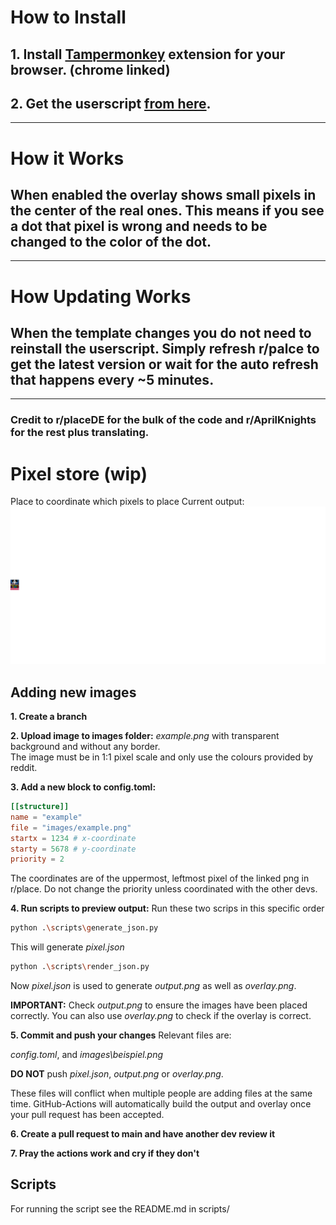 # How to Install
## 1. Install [Tampermonkey](https://chrome.google.com/webstore/detail/tampermonkey/dhdgffkkebhmkfjojejmpbldmpobfkfo?hl=en) extension for your browser. (chrome linked)
## 2. Get the userscript [from here](https://wayland-smithy.github.io/DF-place/DFplace.user.js).
---
# How it Works
## When enabled the overlay shows small pixels in the center of the real ones. This means if you see a dot that pixel is wrong and needs to be changed to the color of the dot.
---
# How Updating Works
## When the template changes you **do not** need to reinstall the userscript. Simply refresh r/palce to get the latest version or wait for the auto refresh that happens every ~5 minutes.
---
### Credit to r/placeDE for the bulk of the code and r/AprilKnights for the rest plus translating.
# Pixel store (wip)

Place to coordinate which pixels to place
Current output:
![Output](output.png)

## Adding new images
**1. Create a branch**


**2. Upload image to images folder:**
_example.png_ with transparent background and without any border.\
The image must be in 1:1 pixel scale and only use the colours provided by reddit.


**3. Add a new block to config.toml:**
```toml
[[structure]]
name = "example"
file = "images/example.png"
startx = 1234 # x-coordinate
starty = 5678 # y-coordinate
priority = 2
```
The coordinates are of the uppermost, leftmost pixel of the linked png in r/place.
Do not change the priority unless coordinated with the other devs.

**4. Run scripts to preview output:**
Run these two scrips in this specific order
```bash
python .\scripts\generate_json.py
```
This will generate _pixel.json_
```bash
python .\scripts\render_json.py
```
Now _pixel.json_ is used to generate _output.png_ as well as _overlay.png_.

**IMPORTANT:** Check _output.png_ to ensure the images have been placed correctly.
You can also use _overlay.png_ to check if the overlay is correct.


**5. Commit and push your changes**
Relevant files are:

_config.toml_, and _images\beispiel.png_

**DO NOT** push _pixel.json_, _output.png_ or _overlay.png_.

These files will conflict when multiple people are adding files at the same time.
GitHub-Actions will automatically build the output and overlay once your pull request
has been accepted.

**6. Create a pull request to main and have another dev review it**

**7. Pray the actions work and cry if they don't**

## Scripts

For running the script see the README.md in scripts/
